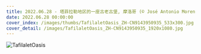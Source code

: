 ```yaml
---
title: 2022.06.28 - 塔菲拉勒地区的一座古老古堡, 摩洛哥 (© José Antonio Moreno/agefotostock)
date: 2022.06.28 00:00:00
cover_index: /images/thumbs/TafilaletOasis_ZH-CN9143950935_533x300.jpg
cover_detail: /images/TafilaletOasis_ZH-CN9143950935_1920x1080.jpg
---
```


![TafilaletOasis](/images/TafilaletOasis_ZH-CN9143950935_1920x1080.jpg)
